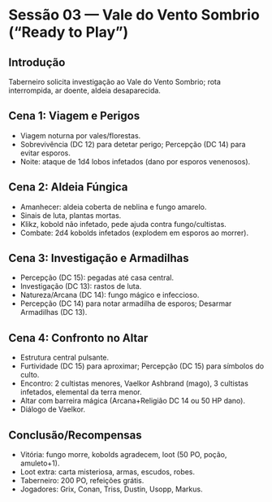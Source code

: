 # Sessão 03 — Vale do Vento Sombrio (“Ready to Play”)

## Introdução
Taberneiro solicita investigação ao Vale do Vento Sombrio; rota interrompida, ar doente, aldeia desaparecida.

## Cena 1: Viagem e Perigos
- Viagem noturna por vales/florestas.
- Sobrevivência (DC 12) para detetar perigo; Percepção (DC 14) para evitar esporos.
- Noite: ataque de 1d4 lobos infetados (dano por esporos venenosos).

## Cena 2: Aldeia Fúngica
- Amanhecer: aldeia coberta de neblina e fungo amarelo.
- Sinais de luta, plantas mortas.
- Klikz, kobold não infetado, pede ajuda contra fungo/cultistas.
- Combate: 2d4 kobolds infetados (explodem em esporos ao morrer).

## Cena 3: Investigação e Armadilhas
- Percepção (DC 15): pegadas até casa central.
- Investigação (DC 13): rastos de luta.
- Natureza/Arcana (DC 14): fungo mágico e infeccioso.
- Percepção (DC 14) para notar armadilha de esporos; Desarmar Armadilhas (DC 13).

## Cena 4: Confronto no Altar
- Estrutura central pulsante.
- Furtividade (DC 15) para aproximar; Percepção (DC 15) para símbolos do culto.
- Encontro: 2 cultistas menores, Vaelkor Ashbrand (mago), 3 cultistas infetados, elemental da terra menor.
- Altar com barreira mágica (Arcana+Religião DC 14 ou 50 HP dano).
- Diálogo de Vaelkor.

## Conclusão/Recompensas
- Vitória: fungo morre, kobolds agradecem, loot (50 PO, poção, amuleto+1).
- Loot extra: carta misteriosa, armas, escudos, robes.
- Taberneiro: 200 PO, refeições grátis.
- Jogadores: Grix, Conan, Triss, Dustin, Usopp, Markus.

